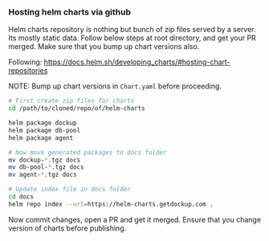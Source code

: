 ### Hosting helm charts via github

Helm charts repository is nothing but bunch of zip files served by a server.
Its mostly static data. Follow below steps at root directory, and get your
PR merged. Make sure that you bump up chart versions also.

Following: https://docs.helm.sh/developing_charts/#hosting-chart-repositories

NOTE: Bump up chart versions in `Chart.yaml` before proceeding.

~~~sh
# First create zip files for charts
cd /path/to/cloned/repo/of/helm-charts

helm package dockup
helm package db-pool
helm package agent

# Now move generated packages to docs folder
mv dockup-*.tgz docs
mv db-pool-*.tgz docs
mv agent-*.tgz docs

# Update index file in docs folder
cd docs
helm repo index --url=https://helm-charts.getdockup.com .
~~~


Now commit changes, open a PR and get it merged. Ensure that you change
version of charts before publishing.
